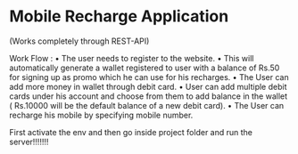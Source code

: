 # Mobile Recharge Application
(Works completely through REST-API)

Work Flow :
•	The user needs to register to the website.
•	This will automatically generate a wallet registered to user with a balance of Rs.50 for signing up as promo which he can use for his recharges.
•	The User can add more money in wallet through debit card.
•	User can add multiple debit cards under his account and choose from them to add balance in the wallet ( Rs.10000 will be the default balance of a new debit card).
•	The User can recharge his mobile by specifying mobile number.


First activate the env and then go inside project folder and run the server!!!!!!!
